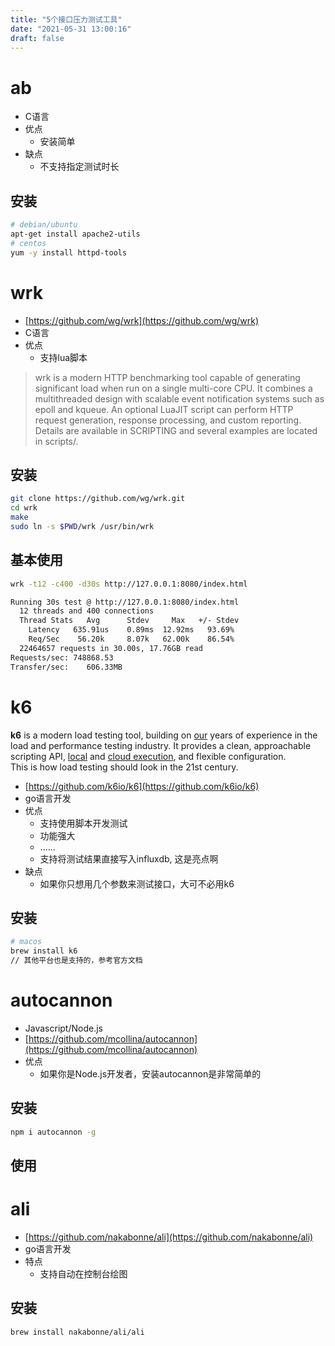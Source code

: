 ```yaml
---
title: "5个接口压力测试工具"
date: "2021-05-31 13:00:16"
draft: false
---
```


# ab
- C语言
- 优点
   - 安装简单
- 缺点
   - 不支持指定测试时长

## 安装
```bash
# debian/ubuntu
apt-get install apache2-utils
# centos
yum -y install httpd-tools
```

# wrk

- [https://github.com/wg/wrk](https://github.com/wg/wrk)
- C语言
- 优点
   - 支持lua脚本
> wrk is a modern HTTP benchmarking tool capable of generating significant load when run on a single multi-core CPU. It combines a multithreaded design with scalable event notification systems such as epoll and kqueue.
> An optional LuaJIT script can perform HTTP request generation, response processing, and custom reporting. Details are available in SCRIPTING and several examples are located in scripts/.


## 安装
```bash
git clone https://github.com/wg/wrk.git
cd wrk
make
sudo ln -s $PWD/wrk /usr/bin/wrk
```

## 基本使用
```bash
wrk -t12 -c400 -d30s http://127.0.0.1:8080/index.html

Running 30s test @ http://127.0.0.1:8080/index.html
  12 threads and 400 connections
  Thread Stats   Avg      Stdev     Max   +/- Stdev
    Latency   635.91us    0.89ms  12.92ms   93.69%
    Req/Sec    56.20k     8.07k   62.00k    86.54%
  22464657 requests in 30.00s, 17.76GB read
Requests/sec: 748868.53
Transfer/sec:    606.33MB
```

# k6
**k6** is a modern load testing tool, building on [our](https://k6.io/about) years of experience in the load and performance testing industry. It provides a clean, approachable scripting API, [local](https://k6.io/docs/getting-started/running-k6) and [cloud execution](https://k6.io/docs/cloud), and flexible configuration.<br />This is how load testing should look in the 21st century.

- [https://github.com/k6io/k6](https://github.com/k6io/k6)
- go语言开发
- 优点
   - 支持使用脚本开发测试
   - 功能强大
   - ......
   - 支持将测试结果直接写入influxdb, 这是亮点啊
- 缺点
   - 如果你只想用几个参数来测试接口，大可不必用k6

## 安装
```bash
# macos
brew install k6
// 其他平台也是支持的，参考官方文档
```

# autocannon

- Javascript/Node.js
- [https://github.com/mcollina/autocannon](https://github.com/mcollina/autocannon)
- 优点
   - 如果你是Node.js开发者，安装autocannon是非常简单的

## 安装
```bash
npm i autocannon -g
```

## 使用


# ali

- [https://github.com/nakabonne/ali](https://github.com/nakabonne/ali)
- go语言开发
- 特点
   - 支持自动在控制台绘图

## 安装
```bash
brew install nakabonne/ali/ali
```